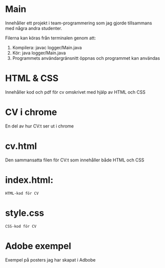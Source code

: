 # Main
Innehåller ett projekt i team-programmering som jag gjorde tillsammans med några andra studenter.


Filerna kan köras från terminalen genom att:
1. Kompilera: javac logger/Main.java
2. Kör: java logger/Main.java
3. Programmets användargränsnitt öppnas och programmet kan användas

# HTML & CSS 
 Innehåller kod och pdf för cv omskrivet med hjälp av HTML och CSS
  
  # CV i chrome
   En del av hur CV:t ser ut i chrome
  
  # cv.html
   Den sammansatta filen för CV:t som innehåller både HTML och CSS
 
  # index.html: 
    HTML-kod för CV

   # style.css 
    CSS-kod för CV

# Adobe exempel 
Exempel på posters jag har skapat i Adbobe  


